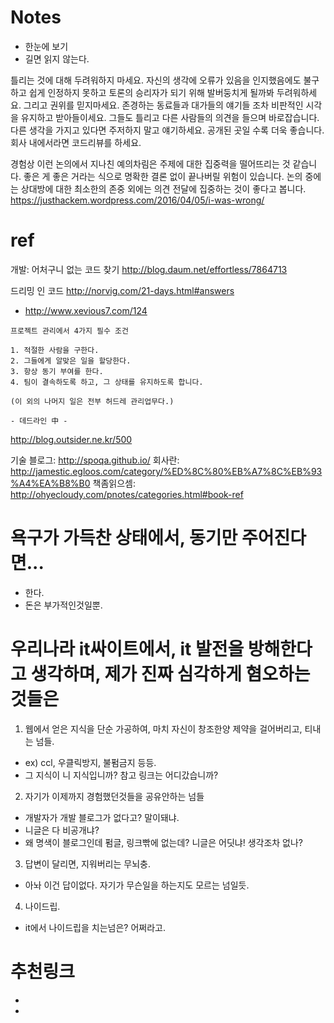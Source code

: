 # Notes


- 한눈에 보기
- 길면 읽지 않는다.



틀리는 것에 대해 두려워하지 마세요. 자신의 생각에 오류가 있음을 인지했음에도 불구하고 쉽게 인정하지 못하고 토론의 승리자가 되기 위해 발버둥치게 될까봐 두려워하세요. 그리고 권위를 믿지마세요. 존경하는 동료들과 대가들의 얘기들 조차 비판적인 시각을 유지하고 받아들이세요. 그들도 틀리고 다른 사람들의 의견을 들으며 바로잡습니다. 다른 생각을 가지고 있다면 주저하지 말고 얘기하세요. 공개된 곳일 수록 더욱 좋습니다. 회사 내에서라면 코드리뷰를 하세요.

경험상 이런 논의에서 지나친 예의차림은 주제에 대한 집중력을 떨어뜨리는 것 같습니다. 좋은 게 좋은 거라는 식으로 명확한 결론 없이 끝나버릴 위험이 있습니다. 논의 중에는 상대방에 대한 최소한의 존중 외에는 의견 전달에 집중하는 것이 좋다고 봅니다.
https://justhackem.wordpress.com/2016/04/05/i-was-wrong/



# ref



개발: 어처구니 없는 코드 찾기
http://blog.daum.net/effortless/7864713

드리밍 인 코드
http://norvig.com/21-days.html#answers



* http://www.xevious7.com/124
```
프로젝트 관리에서 4가지 필수 조건

1. 적절한 사람을 구한다.
2. 그들에게 알맞은 일을 할당한다.
3. 항상 동기 부여를 한다.
4. 팀이 결속하도록 하고, 그 상태를 유지하도록 합니다.

(이 외의 나머지 일은 전부 허드레 관리업무다.)

- 데드라인 中 -
```


http://blog.outsider.ne.kr/500

기술 블로그: http://spoqa.github.io/
회사란: http://jamestic.egloos.com/category/%ED%8C%80%EB%A7%8C%EB%93%A4%EA%B8%B0
책좀읽으셈: http://ohyecloudy.com/pnotes/categories.html#book-ref




# 욕구가 가득찬 상태에서, 동기만 주어진다면...
- 한다.
- 돈은 부가적인것일뿐.


# 우리나라 it싸이트에서, it 발전을 방해한다고 생각하며, 제가 진짜 심각하게 혐오하는 것들은
1. 웹에서 얻은 지식을 단순 가공하여, 마치 자신이 창조한양 제약을 걸어버리고, 티내는 넘들.
 - ex) ccl, 우클릭방지, 불펌금지 등등.
 - 그 지식이 니 지식입니까? 참고 링크는 어디갔습니까?
2. 자기가 이제까지 경험했던것들을 공유안하는 넘들
 - 개발자가 개발 블로그가 없다고? 말이돼냐.
 - 니글은 다 비공개냐?
 - 왜 명색이 블로그인데 펌글, 링크빢에 없는데? 니글은 어딧냐! 생각조차 없나?
3. 답변이 달리면, 지워버리는 무뇌충.
 - 아놔 이건 답이없다. 자기가 무슨일을 하는지도 모르는 넘일듯.
4. 나이드립.
 - it에서 나이드립을 치는넘은? 어쩌라고.

# 추천링크
- [All of Software]: http://allofsoftware.net/
- [3년차 개발자로써 신입 개발자들에게 권하고 싶은 것들]: http://blog.outsider.ne.kr/500
